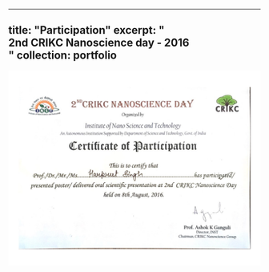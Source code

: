 
---
title: "Participation"
excerpt: "<br>2nd CRIKC Nanoscience day - 2016 <br/>"
collection: portfolio
---

<img src='/certificates/c9.jpg'>


